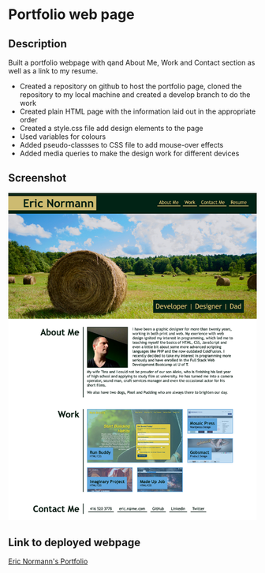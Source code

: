 # Portfolio web page

## Description
Built a portfolio webpage with qand About Me, Work and Contact section as well as a link to my resume.
* Created a repository on github to host the portfolio page, cloned the repository to my local machine and created a develop branch to do the work
* Created plain HTML page with the information laid out in the appropriate order
* Created a style.css file add design elements to the page
* Used variables for colours
* Added pseudo-classses to CSS file to add mouse-over effects
* Added media queries to make the design work for different devices

## Screenshot
![](./assets/images/screenshot.jpg)

## Link to deployed webpage
[Eric Normann's Portfolio](https://e-p-n.github.io/)


